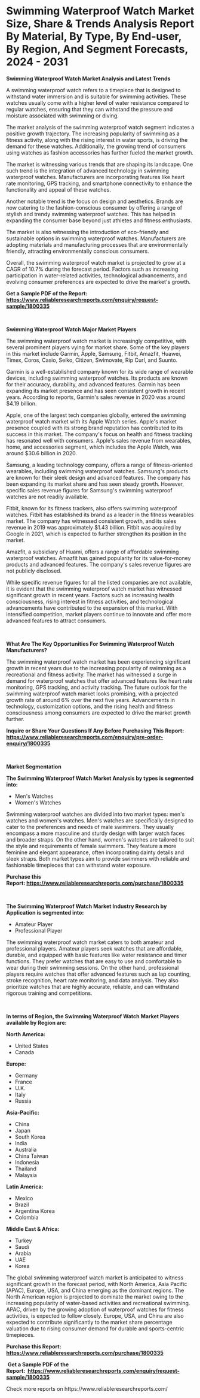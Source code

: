 <p><h1>Swimming Waterproof Watch Market Size, Share & Trends Analysis Report By Material, By Type, By End-user, By Region, And Segment Forecasts, 2024 - 2031</h1></p><p><strong>Swimming Waterproof Watch Market Analysis and Latest Trends</strong></p>
<p><p>A swimming waterproof watch refers to a timepiece that is designed to withstand water immersion and is suitable for swimming activities. These watches usually come with a higher level of water resistance compared to regular watches, ensuring that they can withstand the pressure and moisture associated with swimming or diving.</p><p>The market analysis of the swimming waterproof watch segment indicates a positive growth trajectory. The increasing popularity of swimming as a fitness activity, along with the rising interest in water sports, is driving the demand for these watches. Additionally, the growing trend of consumers using watches as fashion accessories has further fueled the market growth.</p><p>The market is witnessing various trends that are shaping its landscape. One such trend is the integration of advanced technology in swimming waterproof watches. Manufacturers are incorporating features like heart rate monitoring, GPS tracking, and smartphone connectivity to enhance the functionality and appeal of these watches.</p><p>Another notable trend is the focus on design and aesthetics. Brands are now catering to the fashion-conscious consumer by offering a range of stylish and trendy swimming waterproof watches. This has helped in expanding the consumer base beyond just athletes and fitness enthusiasts.</p><p>The market is also witnessing the introduction of eco-friendly and sustainable options in swimming waterproof watches. Manufacturers are adopting materials and manufacturing processes that are environmentally friendly, attracting environmentally conscious consumers.</p><p>Overall, the swimming waterproof watch market is projected to grow at a CAGR of 10.7% during the forecast period. Factors such as increasing participation in water-related activities, technological advancements, and evolving consumer preferences are expected to drive the market's growth.</p></p>
<p><strong>Get a Sample PDF of the Report:&nbsp; <a href="https://www.reliableresearchreports.com/enquiry/request-sample/1800335">https://www.reliableresearchreports.com/enquiry/request-sample/1800335</a></strong></p>
<p>&nbsp;</p>
<p><strong>Swimming Waterproof Watch Major Market Players</strong></p>
<p><p>The swimming waterproof watch market is increasingly competitive, with several prominent players vying for market share. Some of the key players in this market include Garmin, Apple, Samsung, Fitbit, Amazfit, Huawei, Timex, Coros, Casio, Seiko, Citizen, Swimovate, Rip Curl, and Suunto.</p><p>Garmin is a well-established company known for its wide range of wearable devices, including swimming waterproof watches. Its products are known for their accuracy, durability, and advanced features. Garmin has been expanding its market presence and has seen consistent growth in recent years. According to reports, Garmin's sales revenue in 2020 was around $4.19 billion.</p><p>Apple, one of the largest tech companies globally, entered the swimming waterproof watch market with its Apple Watch series. Apple's market presence coupled with its strong brand reputation has contributed to its success in this market. The company's focus on health and fitness tracking has resonated well with consumers. Apple's sales revenue from wearables, home, and accessories segment, which includes the Apple Watch, was around $30.6 billion in 2020.</p><p>Samsung, a leading technology company, offers a range of fitness-oriented wearables, including swimming waterproof watches. Samsung's products are known for their sleek design and advanced features. The company has been expanding its market share and has seen steady growth. However, specific sales revenue figures for Samsung's swimming waterproof watches are not readily available.</p><p>Fitbit, known for its fitness trackers, also offers swimming waterproof watches. Fitbit has established its brand as a leader in the fitness wearables market. The company has witnessed consistent growth, and its sales revenue in 2019 was approximately $1.43 billion. Fitbit was acquired by Google in 2021, which is expected to further strengthen its position in the market.</p><p>Amazfit, a subsidiary of Huami, offers a range of affordable swimming waterproof watches. Amazfit has gained popularity for its value-for-money products and advanced features. The company's sales revenue figures are not publicly disclosed.</p><p>While specific revenue figures for all the listed companies are not available, it is evident that the swimming waterproof watch market has witnessed significant growth in recent years. Factors such as increasing health consciousness, rising interest in fitness activities, and technological advancements have contributed to the expansion of this market. With intensified competition, market players continue to innovate and offer more advanced features to attract consumers.</p></p>
<p>&nbsp;</p>
<p><strong>What Are The Key Opportunities For Swimming Waterproof Watch Manufacturers?</strong></p>
<p><p>The swimming waterproof watch market has been experiencing significant growth in recent years due to the increasing popularity of swimming as a recreational and fitness activity. The market has witnessed a surge in demand for waterproof watches that offer advanced features like heart rate monitoring, GPS tracking, and activity tracking. The future outlook for the swimming waterproof watch market looks promising, with a projected growth rate of around 6% over the next five years. Advancements in technology, customization options, and the rising health and fitness consciousness among consumers are expected to drive the market growth further.</p></p>
<p><strong>Inquire or Share Your Questions If Any Before Purchasing This Report: <a href="https://www.reliableresearchreports.com/enquiry/pre-order-enquiry/1800335">https://www.reliableresearchreports.com/enquiry/pre-order-enquiry/1800335</a></strong></p>
<p>&nbsp;</p>
<p><strong>Market Segmentation</strong></p>
<p><strong>The Swimming Waterproof Watch Market Analysis by types is segmented into:</strong></p>
<p><ul><li>Men's Watches</li><li>Women's Watches</li></ul></p>
<p><p>Swimming waterproof watches are divided into two market types: men's watches and women's watches. Men's watches are specifically designed to cater to the preferences and needs of male swimmers. They usually encompass a more masculine and sturdy design with larger watch faces and broader straps. On the other hand, women's watches are tailored to suit the style and requirements of female swimmers. They feature a more feminine and elegant appearance, often incorporating dainty details and sleek straps. Both market types aim to provide swimmers with reliable and fashionable timepieces that can withstand water exposure.</p></p>
<p><strong>Purchase this Report:&nbsp;<a href="https://www.reliableresearchreports.com/purchase/1800335">https://www.reliableresearchreports.com/purchase/1800335</a></strong></p>
<p>&nbsp;</p>
<p><strong>The Swimming Waterproof Watch Market Industry Research by Application is segmented into:</strong></p>
<p><ul><li>Amateur Player</li><li>Professional Player</li></ul></p>
<p><p>The swimming waterproof watch market caters to both amateur and professional players. Amateur players seek watches that are affordable, durable, and equipped with basic features like water resistance and timer functions. They prefer watches that are easy to use and comfortable to wear during their swimming sessions. On the other hand, professional players require watches that offer advanced features such as lap counting, stroke recognition, heart rate monitoring, and data analysis. They also prioritize watches that are highly accurate, reliable, and can withstand rigorous training and competitions.</p></p>
<p>&nbsp;</p>
<p><strong>In terms of Region, the Swimming Waterproof Watch Market Players available by Region are:</strong></p>
<p>
    <p> <strong> North America: </strong>
        <ul>
            <li>United States</li>
            <li>Canada</li>
        </ul>
        </p> 
    <p> <strong> Europe: </strong>
        <ul>
            <li>Germany</li>
            <li>France</li>
            <li>U.K.</li>
            <li>Italy</li>
            <li>Russia</li>
        </ul>
        </p> 
    <p> <strong> Asia-Pacific: </strong>
        <ul>
            <li>China</li>
            <li>Japan</li>
            <li>South Korea</li>
            <li>India</li>
            <li>Australia</li>
            <li>China Taiwan</li>
            <li>Indonesia</li>
            <li>Thailand</li>
            <li>Malaysia</li>
        </ul>
        </p> 
    <p> <strong> Latin America: </strong>
        <ul>
            <li>Mexico</li>
            <li>Brazil</li>
            <li>Argentina Korea</li>
            <li>Colombia</li>
        </ul>
        </p> 
    <p> <strong> Middle East & Africa: </strong>
        <ul>
            <li>Turkey</li>
            <li>Saudi</li>
            <li>Arabia</li>
            <li>UAE</li>
            <li>Korea</li>
        </ul>
    </p>
    </p>
<p><p>The global swimming waterproof watch market is anticipated to witness significant growth in the forecast period, with North America, Asia Pacific (APAC), Europe, USA, and China emerging as the dominant regions. The North American region is projected to dominate the market owing to the increasing popularity of water-based activities and recreational swimming. APAC, driven by the growing adoption of waterproof watches for fitness activities, is expected to follow closely. Europe, USA, and China are also expected to contribute significantly to the market share percentage valuation due to rising consumer demand for durable and sports-centric timepieces.</p></p>
<p><strong>Purchase this Report: <a href="https://www.reliableresearchreports.com/purchase/1800335">https://www.reliableresearchreports.com/purchase/1800335</a></strong></p>
<p>&nbsp;<strong>Get a Sample PDF of the Report:&nbsp;&nbsp;<a href="https://www.reliableresearchreports.com/enquiry/request-sample/1800335">https://www.reliableresearchreports.com/enquiry/request-sample/1800335</a></strong></p>
<p><strong></strong></p>
<p>Check more reports on https://www.reliableresearchreports.com/</p>